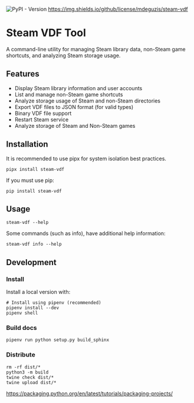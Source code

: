 ![PyPI - Version](https://img.shields.io/pypi/v/steam-vdf)
https://img.shields.io/github/license/mdeguzis/steam-vdf



# Steam VDF Tool

A command-line utility for managing Steam library data, non-Steam game shortcuts, and analyzing Steam storage usage.

## Features

- Display Steam library information and user accounts
- List and manage non-Steam game shortcuts
- Analyze storage usage of Steam and non-Steam directories
- Export VDF files to JSON format (for valid types)
- Binary VDF file support
- Restart Steam service
- Analyze storage of Steam and Non-Steam games

## Installation

It is recommended to use pipx for system isolation best practices. 
```
pipx install steam-vdf
```

If you must use pip:

```
pip install steam-vdf
```

## Usage

```
steam-vdf --help
```

Some commands (such as info), have additional help information:
```
steam-vdf info --help
```

## Development

### Install

Install a local version with:
```
# Install using pipenv (recommended)
pipenv install --dev
pipenv shell
```

### Build docs
```
pipenv run python setup.py build_sphinx
```

### Distribute

```
rm -rf dist/*
python3 -m build
twine check dist/*
twine upload dist/*
```

https://packaging.python.org/en/latest/tutorials/packaging-projects/
